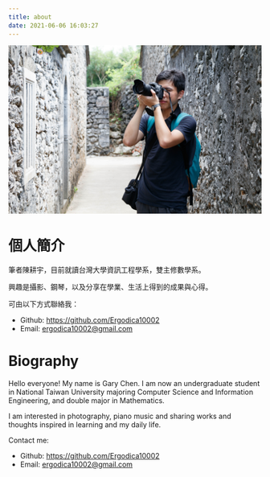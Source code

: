 ```yaml
---
title: about
date: 2021-06-06 16:03:27
---
```


![image](/images/avatar.jpg)

# 個人簡介

筆者陳耕宇，目前就讀台灣大學資訊工程學系，雙主修數學系。

興趣是攝影、鋼琴，以及分享在學業、生活上得到的成果與心得。

可由以下方式聯絡我：

* Github: https://github.com/Ergodica10002
* Email: ergodica10002@gmail.com

# Biography

Hello everyone! My name is Gary Chen. I am now an undergraduate student in National Taiwan University majoring Computer Science and Information Engineering, and double major in Mathematics.

I am interested in photography, piano music and sharing works and thoughts inspired in learning and my daily life.

Contact me:
* Github: https://github.com/Ergodica10002
* Email: ergodica10002@gmail.com